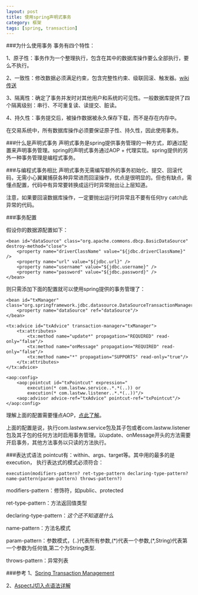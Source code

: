 ```yaml
---
layout: post
title: 使用spring声明式事务
category: 框架
tags: [spring, transaction]
---
```


###为什么使用事务
事务有四个特性：

1、原子性：事务作为一个整理执行，包含在其中的数据库操作要么全部执行，要么不执行。

2、一致性：修改数据必须满足约束，包含完整性约束、级联回滚、触发器。[wiki传送](http://en.wikipedia.org/wiki/Consistency_(database_systems))

3、隔离性：确定了事务并发时对其他用户和系统的可见性。一般数据库提供了四个隔离级别：串行、不可重复读、读提交、脏读。

4、持久性：事务提交后，被操作数据被永久保存下载，而不是存在内存中。

在交易系统中，所有数据库操作必须要保证原子性、持久性，因此使用事务。

###什么是声明式事务
声明式事务是spring提供事务管理的一种方式，即通过配置来声明事务管理。spring的声明式事务通过AOP + 代理实现。spring提供的另外一种事务管理是编程式事务。

###与编程式事务相比
声明式事务无需编写额外的事务初始化、提交、回滚代码，无需小心翼翼捕获各种异常进而回滚操作，优点是很明显的。但也有缺点，需懂点配置，代码中有异常要转换成运行时异常抛出让上层知道。

注意，如果要回滚数据库操作，一定要抛出运行时异常且不要有任何try catch此异常的代码。

###事务配置

假设你的数据源配置如下：

    <bean id="dataSource" class="org.apache.commons.dbcp.BasicDataSource" destroy-method="close">
        <property name="driverClassName" value="${jdbc.driverClassName}" />
        <property name="url" value="${jdbc.url}" />
        <property name="username" value="${jdbc.username}" />
        <property name="password" value="${jdbc.password}" />
    </bean>

则只需添加下面的配置就可以使用spring提供的事务管理了：

    <bean id="txManager" class="org.springframework.jdbc.datasource.DataSourceTransactionManager">
        <property name="dataSource" ref="dataSource"/>
    </bean>

    <tx:advice id="txAdvice" transaction-manager="txManager">
        <tx:attributes>
            <tx:method name="update*" propagation="REQUIRED" read-only="false"/>
            <tx:method name="onMessage" propagation="REQUIRED" read-only="false"/>
            <tx:method name="*" propagation="SUPPORTS" read-only="true"/>
        </tx:attributes>
    </tx:advice>

    <aop:config>
        <aop:pointcut id="txPointcut" expression="
            execution(* com.lastww.service..*.*(..)) or
            execution(* com.lastww.listener..*.*(..))"/>
        <aop:advisor advice-ref="txAdvice" pointcut-ref="txPointcut"/>
    </aop:config>

理解上面的配置需要懂点AOP，[点此了解](http://docs.spring.io/spring-framework/docs/current/spring-framework-reference/html/aop.html)。

上面的配置是说，执行com.lastww.service包及其子包或者com.lastww.listener包及其子包的任何方法时启用事务管理。以update、onMessage开头的方法需要开启事务，其他方法事务以只读的方法执行。

###表达式语法
pointcut有：within、args、target等。其中用的最多的是execution， 执行表达式的模式必须符合：

    execution(modifiers-pattern? ret-type-pattern declaring-type-pattern? name-pattern(param-pattern) throws-pattern?)

modifiers-pattern：修饰符，如public、protected

ret-type-pattern：方法返回值类型

declaring-type-pattern：<em>这个还不知道是什么</em>

name-pattern：方法名模式

param-pattern：参数模式，(..)代表所有参数,(\*)代表一个参数,(\*,String)代表第一个参数为任何值,第二个为String类型.

throws-pattern：异常列表

###参考
1、[Spring Transaction Management](http://docs.spring.io/spring/docs/current/spring-framework-reference/html/transaction.html)

2、[AspectJ切入点语法详解](http://sishuok.com/forum/posts/list/281.html)

